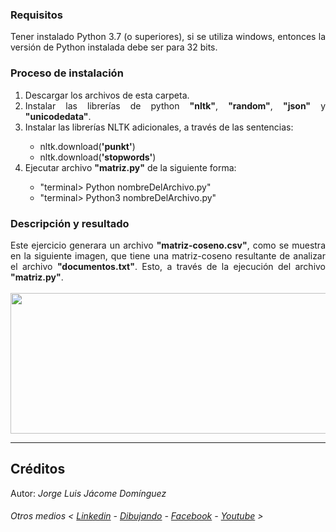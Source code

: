### Requisitos

<div align="justify">
Tener instalado Python 3.7 (o superiores), si se utiliza windows, entonces la versión de Python instalada debe ser para 32 bits.
</div>

### Proceso de instalación

<ol>
    <li><div align="justify">Descargar los archivos de esta carpeta.
    </div></li>
    <li><div align="justify">Instalar las librerías de python <strong>"nltk"</strong>, <strong>"random"</strong>, <strong>"json"</strong> y <strong>"unicodedata"</strong>.
    </div></li>
    <li><div align="justify">Instalar las librerías NLTK adicionales, a través de las sentencias:
        <ul>
            <li><div align="justify">nltk.download(<strong>'punkt'</strong>)
            </div></li>
            <li><div align="justify">nltk.download(<strong>'stopwords'</strong>)
            </div></li>
        </ul>
    </div></li>
    <li><div align="justify">Ejecutar archivo <strong>"matriz.py"</strong> de la siguiente forma:
        <ul>
            <li><div align="justify">"terminal&gt; Python nombreDelArchivo.py"
            </div></li>
            <li><div align="justify">"terminal&gt; Python3 nombreDelArchivo.py"
            </div></li>
        </ul>
    </div></li>
</ol>

### Descripción y resultado

<div align="justify">
Este ejercicio generara un archivo <strong>"matriz-coseno.csv"</strong>, como se muestra en la siguiente imagen, que tiene una matriz-coseno resultante de analizar el archivo <strong>"documentos.txt"</strong>. Esto, a través de la ejecución del archivo <strong>"matriz.py"</strong>. 
</div>
</br>

<div align="center">
<img src="matriz-coseno.png" width="800" height="225">
</div>

*******
## Créditos

Autor: *Jorge Luis Jácome Domínguez*

######  Otros medios < [Linkedin](https://www.linkedin.com/in/jorge-luis-j%C3%A1come-dom%C3%ADnguez-44294a91/) - [Dibujando](https://dibujando.net/soragefroren) - [Facebook](https://www.facebook.com/SoraGefroren) - [Youtube](https://www.youtube.com/c/SoraGefroren) >


